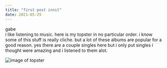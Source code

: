 ```yaml
---
title: "first post innit"
date: 2021-05-25
---
```


gabe  
i like listening to music. here is my topster in no particular order. i know some of this stuff is really cliche. but a lot of these albums are popular for a good reason. yes there are a couple singles here but i only put singles i thought were amazing and i listened to them alot.

![image of topster](images/updatedtopster.PNG)
